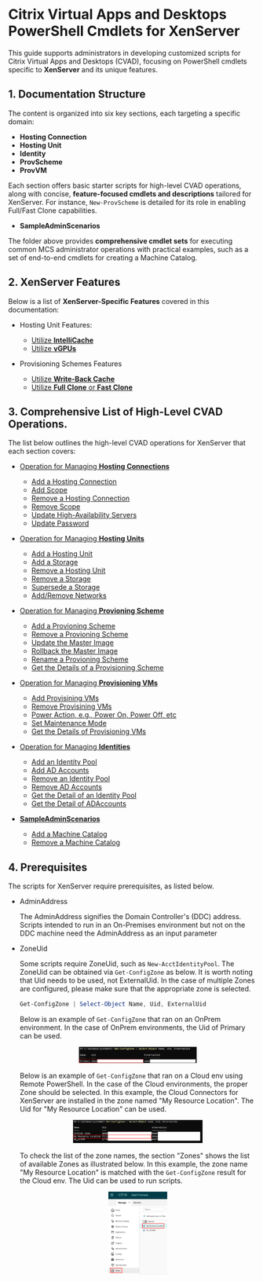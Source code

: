 # Citrix Virtual Apps and Desktops PowerShell Cmdlets for XenServer

This guide supports administrators in developing customized scripts for Citrix Virtual Apps and Desktops (CVAD), focusing on PowerShell cmdlets specific to **XenServer** and its unique features.



## 1. Documentation Structure

The content is organized into six key sections, each targeting a specific domain:

* **Hosting Connection**
* **Hosting Unit**
* **Identity** 
* **ProvScheme** 
* **ProvVM**

Each section offers basic starter scripts for high-level CVAD operations, along with concise, **feature-focused cmdlets and descriptions** tailored for XenServer. For instance, ``New-ProvScheme`` is detailed for its role in enabling Full/Fast Clone capabilities.

* **SampleAdminScenarios**

The folder above provides **comprehensive cmdlet sets** for executing common MCS administrator operations with practical examples, such as a set of end-to-end cmdlets for creating a Machine Catalog.



## 2. XenServer Features
   
Below is a list of **XenServer-Specific Features** covered in this documentation:

* Hosting Unit Features:
    
    * [Utilize **IntelliCache**](./Hosting%20Unit/IntelliCache/)
    * [Utilize **vGPUs**](./Hosting%20Unit/vGPUs/)

* Provisioning Schemes Features
    * [Utilize **Write-Back Cache**](./ProvScheme/Write-Back%20Cache/)
    * [Utilize **Full Clone** or **Fast Clone**](./ProvScheme/Full%20Clone/)
    


## 3. Comprehensive List of High-Level CVAD Operations.

The list below outlines the high-level CVAD operations for XenServer that each section covers:

* [Operation for Managing **Hosting Connections**](./Hosting%20Connection/)
    * [Add a Hosting Connection](./Hosting%20Connection/Add%20Hosting%20Connection/)
    * [Add Scope](./Hosting%20Connection/Add%20Scope/)
    * [Remove a Hosting Connection](./Hosting%20Connection/Remove%20Hosting%20Connection/)
    * [Remove Scope](./Hosting%20Connection/Remove%20Scope/)
    * [Update High-Availability Servers](./Hosting%20Connection/Update%20High-Availability%20Server/)
    * [Update Password](./Hosting%20Connection/Update%20Password/)

* [Operation for Managing **Hosting Units**](./Hosting%20Unit/)
    * [Add a Hosting Unit](./Hosting%20Unit/Add%20Hosting%20Unit/)
    * [Add a Storage](./Hosting%20Unit/Add%20Storage/)
    * [Remove a Hosting Unit](./Hosting%20Unit/Remove%20Hosting%20Unit/)
    * [Remove a Storage ](./Hosting%20Unit/Remove%20Storage/)
    * [Supersede a Storage](./Hosting%20Unit/Supersede%20Storage/)
    * [Add/Remove Networks](./Hosting%20Unit/Update%20Network/)
    
* [Operation for Managing **Provioning Scheme**](./ProvScheme/)
    * [Add a Provioning Scheme](./ProvScheme/Add%20ProvScheme/)
    * [Remove a Provioning Scheme](./ProvScheme/Remove%20ProvScheme/)
    * [Update the Master Image](./ProvScheme/Update%20Master%20Image/)
    * [Rollback the Master Image](./ProvScheme/RollBack%20Master%20Image/)
    * [Rename a Provioning Scheme](./ProvScheme/Rename%20ProvScheme/)
    * [Get the Details of a Provisioning Scheme](./ProvScheme/Get%20ProvScheme%20Details/)
    
* [Operation for Managing **Provisioning VMs**](./ProvVm/)
    * [Add Provisining VMs](./ProvVm/Add%20ProvVM/)
    * [Remove Provisining VMs](./ProvVm/Remove%20ProvVM/)
    * [Power Action, e.g., Power On, Power Off, etc](./ProvVm/Power%20Action/)
    * [Set Maintenance Mode](./ProvVm/Set%20Maintenance%20Mode/)
    * [Get the Details of Provisioning VMs](./ProvVm/Get%20ProvVM%20Detail/)
    
* [Operation for Managing **Identities**](./Identity/)
    * [Add an Identity Pool](./Identity/Add%20IdentityPool/)
    * [Add AD Accounts](./Identity/Add%20ADAccount/)
    * [Remove an Identity Pool](./Identity/Remove%20IdentityPool/)
    * [Remove AD Accounts](./Identity/Remove%20ADAccount/)
    * [Get the Detail of an Identity Pool](./Identity/Get%20IdentityPool%20Details/)
    * [Get the Detail of ADAccounts](./Identity/Get%20ADAccounts%20Details/)

* [**SampleAdminScenarios**](./SampleAdminScenarios/)
    * [Add a Machine Catalog](./SampleAdminScenarios/Add%20Machine%20Catalog/)
    * [Remove a Machine Catalog](./SampleAdminScenarios/Remove%20Machine%20Catalog/)
    

## 4. Prerequisites

The scripts for XenServer require prerequisites, as listed below.

* AdminAddress

    The AdminAddress signifies the Domain Controller's (DDC) address. Scripts intended to run in an On-Premises environment but not on the DDC machine need the AdminAddress as an input parameter
    
* ZoneUid

    Some scripts require ZoneUid, such as `New-AcctIdentityPool`. The ZoneUid can be obtained via `Get-ConfigZone` as below. It is worth noting that Uid needs to be used, not ExternalUid. In the case of multiple Zones are configured, please make sure that the appropriate zone is selected.

    ```powershell
    Get-ConfigZone | Select-Object Name, Uid, ExternalUid
    ```
    
    Below is an example of `Get-ConfigZone` that ran on an OnPrem environment. In the case of OnPrem environments, the Uid of Primary can be used.

    <div align="center">
    <img src="../images/XenServer-GetConfigZone-OnPrem.png" width="50%"> 
    
    </div>

    Below is an example of `Get-ConfigZone` that ran on a Cloud env using Remote PowerShell. In the case of the Cloud environments, the proper Zone should be selected. In this example, the Cloud Connectors for XenServer are installed in the zone named "My Resource Location". The Uid for "My Resource Location" can be used.

    <div align="center">
    <img src="../images/XenServer-GetConfigZone-RemotePS.png" width="55%"> 
    </div>

    To check the list of the zone names, the section "Zones" shows the list of available Zones as illustrated below. In this example, the zone name "My Resource Location" is matched with the `Get-ConfigZone` result for the Cloud env. The Uid can be used to run scripts.
    
    <div align="center">
    <img src="../images/XenServer-Zone.png" width="25%"> 
    </div>